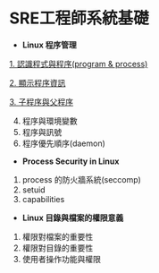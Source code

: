 # **SRE工程師系統基礎**

* **Linux 程序管理**

[1. 認識程式與程序(program & process)](https://github.com/bigboss12588/SREVM/blob/main/SRE/%E8%AA%8D%E8%AD%98%E7%A8%8B%E5%BC%8F%E8%88%87%E7%A8%8B%E5%BA%8F.md)

[2. 顯示程序資訊](https://github.com/bigboss12588/SREVM/blob/main/SRE/%E9%A1%AF%E7%A4%BA%E7%A8%8B%E5%BA%8F%E8%B3%87%E8%A8%8A.md)

[3. 子程序與父程序](https://github.com/bigboss12588/SREVM/blob/main/SRE/%E5%AD%90%E7%A8%8B%E5%BA%8F%E8%88%87%E7%88%B6%E7%A8%8B%E5%BA%8F.md)

4. 程序與環境變數
5. 程序與訊號
6. 程序優先順序(daemon)

* **Process Security in Linux**
1. process 的防火牆系統(seccomp)
2. setuid
3. capabilities

* **Linux 目錄與檔案的權限意義**
1. 權限對檔案的重要性
2. 權限對目錄的重要性
3. 使用者操作功能與權限